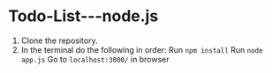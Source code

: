 # Todo-List---node.js
1. Clone the repository.
2. In the terminal do the following in order:
Run `npm install`
Run `node app.js`
Go to `localhost:3000/` in browser
